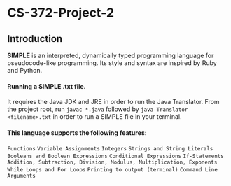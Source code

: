 # CS-372-Project-2
## Introduction

**SIMPLE** is an interpreted, dynamically typed programming language for pseudocode-like programming. Its style and syntax are inspired by Ruby and Python. 

#### Running a SIMPLE .txt file.
It requires the Java JDK and JRE in order to run the Java Translator.
From the project root, run `javac *.java` followed by `java Translator <filename>.txt` in order to run a SIMPLE file in your terminal.

#### This language supports the following features:
`Functions`
`Variable Assignments`
`Integers`
`Strings and String Literals`
`Booleans and Boolean Expressions`
`Conditional Expressions`
`If-Statements`
`Addition, Subtraction, Division, Modulus, Multiplication, Exponents`
`While Loops and For Loops`
`Printing to output (terminal)`
`Command Line Arguments`
